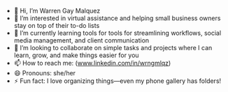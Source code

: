 - 👋 Hi, I’m Warren Gay Malquez
- 👀 I’m interested in virtual assistance and helping small business owners stay on top of their to-do lists
- 🌱 I’m currently learning tools for tools for streamlining workflows, social media management, and client communication
- 💞️ I’m looking to collaborate on simple tasks and projects where I can learn, grow, and make things easier for you
- 📫 How to reach me: (www.linkedin.com/in/wrngmlqz)
- 😄 Pronouns: she/her
- ⚡ Fun fact: I love organizing things—even my phone gallery has folders!



<!---
bmalquez/bmalquez is a ✨ special ✨ repository because its `README.md` (this file) appears on your GitHub profile.
You can click the Preview link to take a look at your changes.
--->
